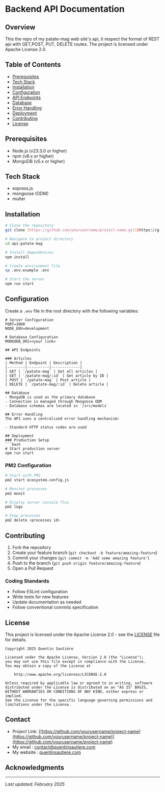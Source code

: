 # Backend API Documentation

## Overview
This the repo of my patate-mag web site's api, it respect the format of REST api with GET,POST, PUT, DELETE routes. The project is licensed under Apache License 2.0.

## Table of Contents
- [Prerequisites](#prerequisites)
- [Tech Stack](#tech-stack)
- [Installation](#installation)
- [Configuration](#configuration)
- [API Endpoints](#api-endpoints)
- [Database](#database)
- [Error Handling](#error-handling)
- [Deployment](#deployment)
- [Contributing](#contributing)
- [License](#license)

## Prerequisites
- Node.js (v23.3.0 or higher)
- npm (v8.x or higher)
- MongoDB (v5.x or higher)

## Tech Stack
- express.js
- mongoose (ODM)
- multer

## Installation
```bash
# Clone the repository
git clone [https://github.com/yourusername/project-name.git](https://github.com/SautiereQDev/api-patate-mag.git)

# Navigate to project directory
cd api-patate-mag

# Install dependencies
npm install

# Create environment file
cp .env.example .env

# Start the server
npm run start
```

## Configuration
Create a `.env` file in the root directory with the following variables:

```plaintext
# Server Configuration
PORT=3000
NODE_ENV=development

# Database Configuration
MONGODB_URI=<your link>

## API Endpoints

### Articles
| Method | Endpoint | Description |
|--------|----------|-------------|
| GET | `/patate-mag` | Get all articles |
| GET | `/patate-mag/:id` | Get article by ID |
| POST | `/patate-mag` | Post article |
| DELETE | `/patate-mag/:id` | Delete article |

## Database
- MongoDB is used as the primary database
- Connection is managed through Mongoose ODM
- Database schemas are located in `/src/models`

## Error Handling
The API uses a centralized error handling mechanism:

- Standard HTTP status codes are used

## Deployment
### Production Setup
```bash
# Start production server
npm run start
```

### PM2 Configuration
```bash
# Start with PM2
pm2 start ecosystem.config.js

# Monitor processes
pm2 monit

# Display server console flux
pm2 logs

# Stop processes
pm2 delete <processes id>
```

## Contributing
1. Fork the repository
2. Create your feature branch (`git checkout -b feature/amazing-feature`)
3. Commit your changes (`git commit -m 'Add some amazing feature'`)
4. Push to the branch (`git push origin feature/amazing-feature`)
5. Open a Pull Request

### Coding Standards
- Follow ESLint configuration
- Write tests for new features
- Update documentation as needed
- Follow conventional commits specification

## License
This project is licensed under the Apache License 2.0 - see the [LICENSE](LICENSE) file for details.

```
Copyright 2025 Quentin Sautière

Licensed under the Apache License, Version 2.0 (the "License");
you may not use this file except in compliance with the License.
You may obtain a copy of the License at

    http://www.apache.org/licenses/LICENSE-2.0

Unless required by applicable law or agreed to in writing, software
distributed under the License is distributed on an "AS IS" BASIS,
WITHOUT WARRANTIES OR CONDITIONS OF ANY KIND, either express or implied.
See the License for the specific language governing permissions and
limitations under the License.
```

## Contact
- Project Link: [[https://github.com/yourusername/project-name](https://github.com/yourusername/project-name)](https://github.com/yourusername/project-name)
- My email : contact@quentinsautiere.com
- My website : [quentinsautiere.com](https://quentinsautiere.com/)
## Acknowledgments
---
*Last updated: February 2025*
